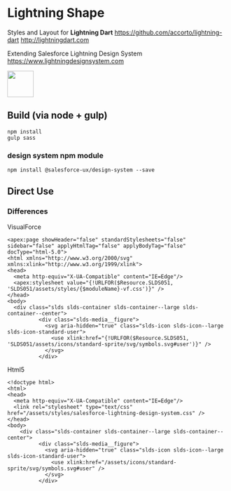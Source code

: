 # Lightning Shape

Styles and Layout for **Lightning Dart**
https://github.com/accorto/lightning-dart
http://lightningdart.com

Extending Salesforce Lightning Design System
https://www.lightningdesignsystem.com


<img src="http://lightningdart.com/LightningDartLogo.svg" width="60"/>


## Build (via node + gulp)

	npm install
	gulp sass

### design system npm module

	npm install @salesforce-ux/design-system --save
	
	
	

## Direct Use

### Differences

VisualForce

	<apex:page showHeader="false" standardStylesheets="false" sidebar="false" applyHtmlTag="false" applyBodyTag="false" docType="html-5.0">
	<html xmlns="http://www.w3.org/2000/svg" xmlns:xlink="http://www.w3.org/1999/xlink">
	<head>
	  <meta http-equiv="X-UA-Compatible" content="IE=Edge"/>
	  <apex:stylesheet value="{!URLFOR($Resource.SLDS051, 'SLDS051/assets/styles/{$moduleName}-vf.css')}" />
	</head>
	<body>
	  <div class="slds slds-container slds-container--large slds-container--center">
              <div class="slds-media__figure">
                <svg aria-hidden="true" class="slds-icon slds-icon--large slds-icon-standard-user">
                  <use xlink:href="{!URLFOR($Resource.SLDS051, 'SLDS051/assets/icons/standard-sprite/svg/symbols.svg#user')}" />
                </svg>
              </div>
    

Html5

	<!doctype html>
	<html>
	<head>
	  <meta http-equiv="X-UA-Compatible" content="IE=Edge"/>
	  <link rel="stylesheet" type="text/css" href="/assets/styles/salesforce-lightning-design-system.css" />
	</head>
	<body>
		<div class="slds-container slds-container--large slds-container--center">
              <div class="slds-media__figure">
                <svg aria-hidden="true" class="slds-icon slds-icon--large slds-icon-standard-user">
                  <use xlink:href="/assets/icons/standard-sprite/svg/symbols.svg#user" />
                </svg>
              </div>


	
	
